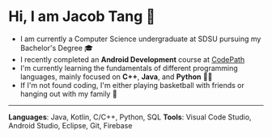 # Hi, I am Jacob Tang 👋
- I am currently a Computer Science undergraduate at SDSU pursuing my Bachelor's Degree 🎓
- I recently completed an **Android Development** course at [CodePath](https://www.codepath.org/) 
- I'm currently learning the fundamentals of different programming languages, mainly focused on **C++**, **Java**, and **Python** 👨‍💻
- If I'm not found coding, I'm either playing basketball with friends or hanging out with my family 🏀
 _____________________________________________________________________________ 

**Languages**: Java, Kotlin, C/C++, Python, SQL 
**Tools**: Visual Code Studio, Android Studio, Eclipse, Git, Firebase
